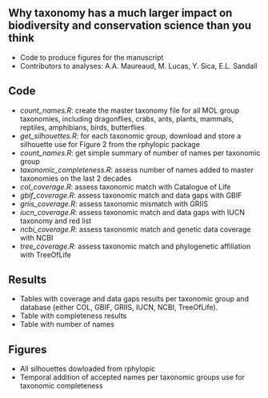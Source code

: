 ## Why taxonomy has a much larger impact on biodiversity and conservation science than you think

- Code to produce figures for the manuscript
- Contributors to analyses: A.A. Maureaud, M. Lucas, Y. Sica, E.L. Sandall

## Code

- *count_names.R*: create the master taxonomy file for all MOL group taxonomies, including dragonflies, crabs, ants, plants, mammals, reptiles, amphibians, birds, butterflies
- *get_silhouettes.R*: for each taxonomic group, download and store a silhouette use for Figure 2 from the rphylopic package
- *count_names.R*: get simple summary of number of names per taxonomic group
- *taxonomic_completeness.R*: assess number of names added to master taxonomies on the last 2 decades
- *col_coverage.R*: assess taxonomic match with Catalogue of Life
- *gbif_coverage.R*: assess taxonomic match and data gaps with GBIF
- *griis_coverage.R*: assess taxonomic mismatch with GRIIS
- *iucn_coverage.R*: assess taxonomic match and data gaps with IUCN taxonomy and red list
- *ncbi_coverage.R*: assess taxonomic match and genetic data coverage with NCBI
- *tree_coverage.R*: assess taxonomic match and phylogenetic affiliation with TreeOfLife

## Results
- Tables with coverage and data gaps results per taxonomic group and database (either COL, GBIF, GRIIS, IUCN, NCBI, TreeOfLife).
- Table with completeness results
- Table with number of names

## Figures
- All silhouettes dowloaded from rphylopic
- Temporal addition of accepted names per taxonomic groups use for taxonomic completeness